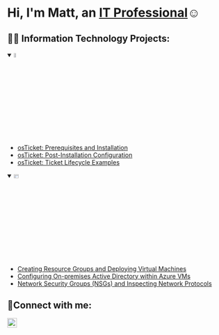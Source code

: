 <h1>Hi, I'm Matt, an <a href="https://linkedin.com/in/matthewpriddy">IT Professional</a>☺</h1>

<h2>👨‍💻 Information Technology Projects:</h2>

<details open>
<summary><img src="https://i.imgur.com/KzJbWRS.png" height="5%" width="10%" alt="osTicket"/></summary>
  
  - [osTicket: Prerequisites and Installation](https://github.com/matthewpriddy/osticket-prereqs)
  - [osTicket: Post-Installation Configuration](https://github.com/matthewpriddy/post-install-configuration)
  - [osTicket: Ticket Lifecycle Examples](https://github.com/matthewpriddy/ticket-lifecycle)

<details open>
  <summary><img src="https://i.imgur.com/1DDZ4Ui.png" height="5%" width="15%" alt="Microsoft Azure"/></summary>
  
  - [Creating Resource Groups and Deploying Virtual Machines](https://github.com/matthewpriddy/azure-vm-resource)
  - [Configuring On-premises Active Directory within Azure VMs](https://github.com/matthewpriddy/configure-ad)
  - [Network Security Groups (NSGs) and Inspecting Network Protocols](https://github.com/matthewpriddy/azure-network-protocols)

<h2>🤳Connect with me:</h2>

[<img align="left" alt="mattpriddy | LinkedIn" width="22px" src="https://cdn.jsdelivr.net/npm/simple-icons@v3/icons/linkedin.svg" />][linkedin]

[linkedin]: https://linkedin.com/in/mattpriddy
